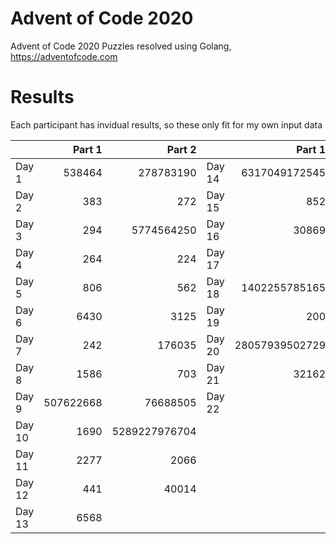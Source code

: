 # Advent of Code 2020
Advent of Code 2020 Puzzles resolved using Golang, https://adventofcode.com

# Results 

Each participant has invidual results, so these only fit for my own input data

|        |        Part 1 |        Part 2 |        |        Part 1  |        Part 2   |
|--------|--------------:|--------------:|--------|---------------:|----------------:|
| Day 1  |        538464 |     278783190 | Day 14 |  6317049172545 |   3434009980379 |
| Day 2  |           383 |           272 | Day 15 |            852 |         6007666 |
| Day 3  |           294 |    5774564250 | Day 16 |          30869 |   4381476149273 |
| Day 4  |           264 |           224 | Day 17 |                |                 |
| Day 5  |           806 |           562 | Day 18 |  1402255785165 | 119224703255966 |
| Day 6  |          6430 |          3125 | Day 19 |            200 |             407 |
| Day 7  |           242 |        176035 | Day 20 | 28057939502729 |                 |
| Day 8  |          1586 |           703 | Day 21 |          32162 |           32534 |
| Day 9  |     507622668 |      76688505 | Day 22 |          
| Day 10 |          1690 | 5289227976704 |
| Day 11 |          2277 |          2066 |
| Day 12 |           441 |         40014 |
| Day 13 |          6568 |               |
